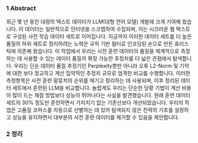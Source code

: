 ### 1 Abstract
최근 몇 년 동안 대량의 텍스트 데이터가 LLM(대형 언어 모델) 개발에 크게 기여해 왔습니다. 이 데이터는 일반적으로 인터넷을 스크랩하여 수집되며, 이는 시끄러운 웹 텍스트로 구성된 사전 학습 데이터 세트로 이어집니다. 지금까지 이러한 데이터 세트를 더 높은 품질의 하위 세트로 정리하려는 노력은 규칙 기반 필터로 인코딩된 손으로 만든 휴리스틱에 의존해 왔습니다. 이 작업에서 우리는 사전 훈련 데이터의 품질을 체계적으로 측정하는 데 사용할 수 있는 데이터 품질의 확장 가능한 추정치를 더 넓은 관점에서 탐색합니다. 우리는 단순 데이터 품질 추정기인 Perplexity뿐만 아니라 오류 L2-Norm 및 기억에 대한 보다 정교하고 계산 집약적인 추정치 규모로 엄격한 비교를 수행합니다. 이러한 측정항목은 사전 훈련 말뭉치의 순위를 매기고 정리하는 데 사용되며, 이후 정리된 데이터 세트에서 훈련된 LLM을 비교합니다. 놀랍게도 우리는 단순한 당황 기법이 계산 비용이 많이 드는 채점 방법보다 성능이 뛰어나다는 사실을 발견했습니다. 원래 훈련 데이터 세트의 30% 정도만 훈련하면서 가지치기 없는 기준선보다 개선되었습니다. 우리의 작업은 고품질 코퍼스를 자동으로 선별하는 데 있어 탐색되지 않은 전략의 기초를 설정하고 성능을 유지하면서 대부분의 사전 훈련 데이터를 제거할 수 있음을 제안합니다.
### 2 정리